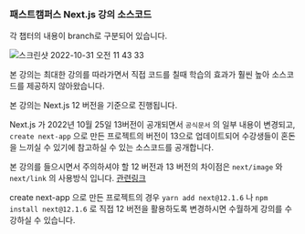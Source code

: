 ### 패스트캠퍼스 Next.js 강의 소스코드

각 챕터의 내용이 branch로 구분되어 있습니다.

![스크린샷 2022-10-31 오전 11 43 33](https://user-images.githubusercontent.com/47510626/198920190-377a8e79-542c-4574-bfa4-f8904355fee3.png)


본 강의는 최대한 강의를 따라가면서 직접 코드를 칠때 학습의 효과가 훨씬 높아 소스코드를 제공하지 않아왔습니다.

본 강의는 Next.js 12 버전을 기준으로 진행됩니다.

Next.js 가 2022년 10월 25일 13버전이 공개되면서 `공식문서` 의 일부 내용이 변경되고, `create next-app` 으로 만든 프로젝트의 버전이 13으로 업데이트되어 수강생들이 혼돈을 느끼실 수 있기에 참고하실 수 있는 소스코드를 공개합니다.

본 강의를 들으시면서 주의하셔야 할 12 버전과 13 버전의 차이점은 `next/image` 와 `next/link` 의 사용방식 입니다.
[관련링크](https://nextjs.org/blog/next-13)

create next-app 으로 만든 프로젝트의 경우
`yarn add next@12.1.6` 나 `npm install next@12.1.6` 로
직접 12 버전을 활용하도록 변경하시면 수월하게 강의를 수강하실 수 있습니다.
